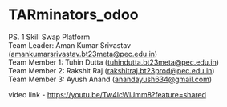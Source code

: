 # TARminators_odoo  
PS. 1 Skill Swap Platform  
Team Leader: Aman Kumar Srivastav (amankumarsrivastav.bt23meta@pec.edu.in)   
Team Member 1: Tuhin Dutta (tuhindutta.bt23meta@pec.edu.in)  
Team Member 2: Rakshit Raj (rakshitraj.bt23prod@pec.edu.in)  
Team Member 3: Ayush Anand (anandayush634@gmail.com)  

video link - https://youtu.be/Tw4lcWlJmm8?feature=shared
